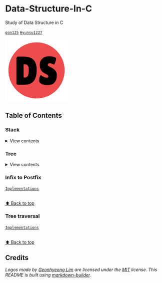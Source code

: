 # Data-Structure-In-C
Study of Data Structure in C

[`gon125`](https://github.com/gon125) [`Hyunsu1227`](https://github.com/Hyunsu1227)

[![Logo](/logo.png)](https://github.com/gon125/Data-Structure-In-C/)

## Table of Contents

### Stack

<details>
<summary>View contents</summary>

* [`Infix to Postfix`](#infix-to-postfix)

</details>

### Tree

<details>
<summary>View contents</summary>

* [`Tree traversal`](#tree-traversal)

</details>

### Infix to Postfix
[`Implementations`](https://github.com/gon125/Data-Structure-In-C/tree/master/source/stack/infix_to_postfix)

<br>[⬆ Back to top](#Table-of-contents)

### Tree traversal
[`Implementations`](https://github.com/gon125/Data-Structure-In-C/tree/master/source/tree/binary-tree-traversal)

<br>[⬆ Back to top](#Table-of-contents)

## Credits

*Logos made by [Geonhyeong Lim](https://github.com/gon125) are licensed under the [MIT](https://opensource.org/licenses/MIT) license.*
*This README is built using [markdown-builder](https://github.com/30-seconds/markdown-builder).*
